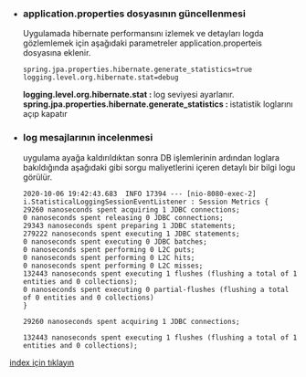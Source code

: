 * ### application.properties dosyasının güncellenmesi
    Uygulamada hibernate performansını izlemek ve detayları logda gözlemlemek için aşağıdaki parametreler application.properteis dosyasına eklenir.
    ```
    spring.jpa.properties.hibernate.generate_statistics=true
    logging.level.org.hibernate.stat=debug
    ```

    <b>logging.level.org.hibernate.stat : </b> log seviyesi ayarlanır. <br/>
    <b>spring.jpa.properties.hibernate.generate_statistics : </b> istatistik loglarını açıp kapatır


* ### log mesajlarının incelenmesi
    uygulama ayağa kaldırıldıktan sonra DB işlemlerinin ardından loglara bakıldığında aşağıdaki gibi sorgu maliyetlerini içeren detaylı bir bilgi logu görülür.
    ```
    2020-10-06 19:42:43.683  INFO 17394 --- [nio-8080-exec-2] i.StatisticalLoggingSessionEventListener : Session Metrics {
    29260 nanoseconds spent acquiring 1 JDBC connections;
    0 nanoseconds spent releasing 0 JDBC connections;
    29343 nanoseconds spent preparing 1 JDBC statements;
    279222 nanoseconds spent executing 1 JDBC statements;
    0 nanoseconds spent executing 0 JDBC batches;
    0 nanoseconds spent performing 0 L2C puts;
    0 nanoseconds spent performing 0 L2C hits;
    0 nanoseconds spent performing 0 L2C misses;
    132443 nanoseconds spent executing 1 flushes (flushing a total of 1 entities and 0 collections);
    0 nanoseconds spent executing 0 partial-flushes (flushing a total of 0 entities and 0 collections)
    }
    ```

    ```
    29260 nanoseconds spent acquiring 1 JDBC connections;
    ```
    
    ```
    132443 nanoseconds spent executing 1 flushes (flushing a total of 1 entities and 0 collections);
    ```

[index için tıklayın](../README.md)
